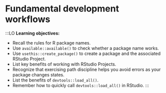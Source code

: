 # Fundamental development workflows

:::LO
**Learning objectives:**

* Recall the rules for R package names.
* Use `available::available()` to check whether a package name works.
* Use `usethis::create_package()` to create a package and the associated RStudio Project.
* List key benefits of working with RStudio Projects.
* Recognize that exercising path discipline helps you avoid errors as your package changes states.
* List the benefits of `devtools::load_all()`.
* Remember how to quickly call `devtools::load_all()` in RStudio.
:::
